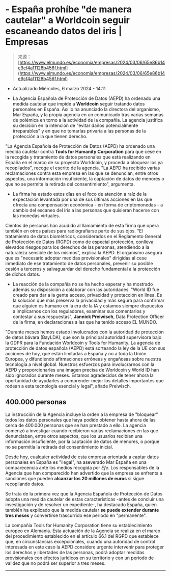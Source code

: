 <!--yml

category: 未分类

date: 2024-05-27 14:39:58

-->

# -   España prohíbe "de manera cautelar" a Worldcoin seguir escaneando datos del iris | Empresas

> 来源：[https://www.elmundo.es/economia/empresas/2024/03/06/65e86b14e9cf4a11128b456f.html](https://www.elmundo.es/economia/empresas/2024/03/06/65e86b14e9cf4a11128b456f.html)

-   Actualizado Miércoles, 6 marzo 2024 - 14:11

-   La Agencia Española de Protección de Datos (AEPD) ha ordenado una medida cautelar que impide a **Worldcoin** seguir tratando datos personales en España. Así lo ha anunciado la directora del organismo, Mar España, y la propia agencia en un comunicado tras varias semanas de polémica en torno a la actividad de la compañía. La agencia justifica su decisión en la intención de "evitar daños potencialmente irreparables" y en que no tomarlas privaría a las personas de la protección a la que tienen derecho.

"La Agencia Española de Protección de Datos (AEPD) ha ordenado una medida cautelar contra **Tools for Humanity Corporation** para que cese en la recogida y tratamiento de datos personales que está realizando en España en el marco de su proyecto Worldcoin, y proceda a bloquear los ya recopilados", recoge el escrito de la agencia. "La AEPD ha recibido varias reclamaciones contra esta empresa en las que se denuncian, entre otros aspectos, una información insuficiente, la captación de datos de menores o que no se permite la retirada del consentimiento", argumenta.

-   La firma ha estado estos días en el foco de atención a raíz de la expectación levantada por una de sus últimas acciones en las que ofrecía una compensación económica - en forma de criptomonedas - a cambio del escaneo del iris a las personas que quisieran hacerse con las monedas virtuales.

Cientos de personas han acudido al llamamiento de esta firma que opera también en otros países para radiografiarse parte de sus ojos. "El tratamiento de datos biométricos, considerados en el Reglamento General de Protección de Datos (RGPD) como de especial protección, conlleva elevados riesgos para los derechos de las personas, atendiendo a la naturaleza sensible de los mismos", explica la AEPD. El organismo asegura que es "necesario adoptar medidas provisionales" dirigidas al cese inmediato de ese tratamiento de datos personales, prevenir su posible cesión a terceros y salvaguardar del derecho fundamental a la protección de dichos datos.

-   La reacción de la compañía no se ha hecho esperar y ha mostrado además su disposición a colaborar con las autoridades. "World ID fue creado para dar a la gente acceso, privacidad y protección en línea. Es la solución que más preserva la privacidad y más segura para confirmar que alguien es humano en la era de la IA y estamos siempre dispuestos a implicarnos con los reguladores, examinar sus comentarios y contestar a sus respuestas", **Jannick Preiwisch**, Data Protection Officer de la firma, en declaraciones a las que ha tenido acceso EL MUNDO.

"Durante meses hemos estado involucrados con la autoridad de protección de datos bávara (BayLDA), que son la principal autoridad supervisora bajo la GDPR para la Fundación Worldcoin y Tools for Humanity. La agencia de protección de datos española (AEPD) está sorteando la ley de la UE con sus acciones de hoy, que están limitadas a España y no a toda la Unión Europea, y difundiendo afirmaciones erróneas y engañosas sobre nuestra tecnología a nivel global. Nuestros esfuerzos para involucrarnos con la AEPD y proporcionarles una imagen precisa de Worldcoin y World ID han sido ignorados durante meses. Estamos agradecidos de tener ahora la oportunidad de ayudarles a comprender mejor los detalles importantes que rodean a esta tecnología esencial y legal", añade Preiwisch.

## 400.000 personas

La instrucción de la Agencia incluye la orden a la empresa de "bloquear" todos los datos personales que haya podido obtener hasta ahora de las cerca de 400.000 personas que se han prestado a ello. La agencia comenzó a investigar cuando recibieron varias reclamaciones en las que denunciaban, entre otros aspectos, que los usuarios recibían una información insuficiente, por la captación de datos de menores, o porque no se permitía la retirada del consentimiento inicial.

Desde hoy, cualquier actividad de esta empresa orientada a captar datos personales en España es "ilegal", ha aseverado Mar España en una comparecencia ante los medios recogida por *Efe*. Los responsables de la Agencia que han comparecido han advertido que la empresa se enfrenta a sanciones que pueden **alcanzar los 20 millones de euros** si sigue recopilando datos.

Se trata de la primera vez que la Agencia Española de Protección de Datos adopta una medida cautelar de estas características -antes de concluir una investigación y de resolver un expediente-, ha destacado España, quien también ha explicado que la medida cautelar **se puede extender durante tres meses** y convertirse trascurrido ese periodo en "permanente".

La compañía Tools for Humanity Corporation tiene su establecimiento europeo en Alemania. Esta actuación de la Agencia se realiza en el marco del procedimiento establecido en el artículo 66.1 del RGPD que establece que, en circunstancias excepcionales, cuando una autoridad de control interesada en este caso la AEPD considere urgente intervenir para proteger los derechos y libertades de las personas, podrá adoptar medidas provisionales con efectos jurídicos en su territorio y con un periodo de validez que no podrá ser superior a tres meses.

* * *
